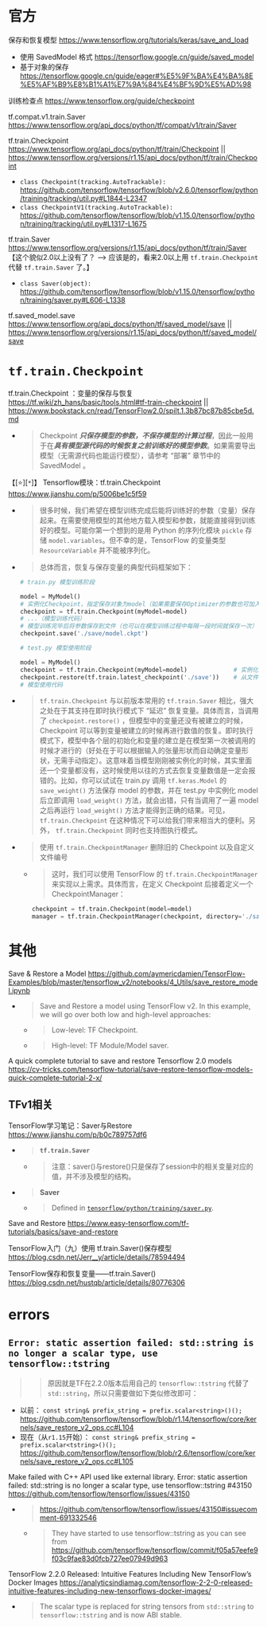
# 官方

保存和恢复模型 https://www.tensorflow.org/tutorials/keras/save_and_load
- 使用 SavedModel 格式 https://tensorflow.google.cn/guide/saved_model
- 基于对象的保存 https://tensorflow.google.cn/guide/eager#%E5%9F%BA%E4%BA%8E%E5%AF%B9%E8%B1%A1%E7%9A%84%E4%BF%9D%E5%AD%98

训练检查点 https://www.tensorflow.org/guide/checkpoint

tf.compat.v1.train.Saver https://www.tensorflow.org/api_docs/python/tf/compat/v1/train/Saver

tf.train.Checkpoint https://www.tensorflow.org/api_docs/python/tf/train/Checkpoint || https://www.tensorflow.org/versions/r1.15/api_docs/python/tf/train/Checkpoint
- `class Checkpoint(tracking.AutoTrackable):` https://github.com/tensorflow/tensorflow/blob/v2.6.0/tensorflow/python/training/tracking/util.py#L1844-L2347
- `class CheckpointV1(tracking.AutoTrackable):` https://github.com/tensorflow/tensorflow/blob/v1.15.0/tensorflow/python/training/tracking/util.py#L1317-L1675

tf.train.Saver https://www.tensorflow.org/versions/r1.15/api_docs/python/tf/train/Saver 【这个貌似2.0以上没有了？ --> 应该是的，看来2.0以上用 `tf.train.Checkpoint` 代替 `tf.train.Saver` 了。】
- `class Saver(object):` https://github.com/tensorflow/tensorflow/blob/v1.15.0/tensorflow/python/training/saver.py#L606-L1338

tf.saved_model.save https://www.tensorflow.org/api_docs/python/tf/saved_model/save || https://www.tensorflow.org/versions/r1.15/api_docs/python/tf/saved_model/save

# `tf.train.Checkpoint`

tf.train.Checkpoint ：变量的保存与恢复 https://tf.wiki/zh_hans/basic/tools.html#tf-train-checkpoint || https://www.bookstack.cn/read/TensorFlow2.0/spilt.1.3b87bc87b85cbe5d.md
- > Checkpoint ***只保存模型的参数，不保存模型的计算过程***，因此一般用于在***具有模型源代码的时候恢复之前训练好的模型参数***。如果需要导出模型（无需源代码也能运行模型），请参考 “部署” 章节中的 SavedModel 。

【[:star:][`*`]】 Tensorflow模块：tf.train.Checkpoint https://www.jianshu.com/p/5006be1c5f59
- > 很多时候，我们希望在模型训练完成后能将训练好的参数（变量）保存起来。在需要使用模型的其他地方载入模型和参数，就能直接得到训练好的模型。可能你第一个想到的是用 Python 的序列化模块 `pickle` 存储 `model.variables`。但不幸的是，TensorFlow 的变量类型 `ResourceVariable` 并不能被序列化。
- > 总体而言，恢复与保存变量的典型代码框架如下：
  ```py
  # train.py 模型训练阶段
  
  model = MyModel()
  # 实例化Checkpoint，指定保存对象为model（如果需要保存Optimizer的参数也可加入）
  checkpoint = tf.train.Checkpoint(myModel=model)
  # ...（模型训练代码）
  # 模型训练完毕后将参数保存到文件（也可以在模型训练过程中每隔一段时间就保存一次）
  checkpoint.save('./save/model.ckpt')
  ```
  ```py
  # test.py 模型使用阶段
  
  model = MyModel()
  checkpoint = tf.train.Checkpoint(myModel=model)             # 实例化Checkpoint，指定恢复对象为model
  checkpoint.restore(tf.train.latest_checkpoint('./save'))    # 从文件恢复模型参数
  # 模型使用代码
  ```
- > `tf.train.Checkpoint` 与以前版本常用的 `tf.train.Saver` 相比，强大之处在于其支持在即时执行模式下 “延迟” 恢复变量。具体而言，当调用了 `checkpoint.restore()` ，但模型中的变量还没有被建立的时候，Checkpoint 可以等到变量被建立的时候再进行数值的恢复。即时执行模式下，模型中各个层的初始化和变量的建立是在模型第一次被调用的时候才进行的（好处在于可以根据输入的张量形状而自动确定变量形状，无需手动指定）。这意味着当模型刚刚被实例化的时候，其实里面还一个变量都没有，这时候使用以往的方式去恢复变量数值是一定会报错的。比如，你可以试试在 train.py 调用 `tf.keras.Model` 的 `save_weight()` 方法保存 model 的参数，并在 test.py 中实例化 model 后立即调用 `load_weight()` 方法，就会出错，只有当调用了一遍 model 之后再运行 `load_weight()` 方法才能得到正确的结果。可见， `tf.train.Checkpoint` 在这种情况下可以给我们带来相当大的便利。另外， `tf.train.Checkpoint` 同时也支持图执行模式。
- > 使用 `tf.train.CheckpointManager` 删除旧的 Checkpoint 以及自定义文件编号
  * > 这时，我们可以使用 TensorFlow 的 `tf.train.CheckpointManager` 来实现以上需求。具体而言，在定义 Checkpoint 后接着定义一个 CheckpointManager：
    ```py
    checkpoint = tf.train.Checkpoint(model=model)
    manager = tf.train.CheckpointManager(checkpoint, directory='./save', checkpoint_name='model.ckpt', max_to_keep=k)
    ```

# 其他

Save & Restore a Model https://github.com/aymericdamien/TensorFlow-Examples/blob/master/tensorflow_v2/notebooks/4_Utils/save_restore_model.ipynb
- > Save and Restore a model using TensorFlow v2. In this example, we will go over both low and high-level approaches:
  * > Low-level: TF Checkpoint.
  * > High-level: TF Module/Model saver.

A quick complete tutorial to save and restore Tensorflow 2.0 models https://cv-tricks.com/tensorflow-tutorial/save-restore-tensorflow-models-quick-complete-tutorial-2-x/

## TFv1相关

TensorFlow学习笔记：Saver与Restore https://www.jianshu.com/p/b0c789757df6
- > **`tf.train.Saver`**
  * > 注意：saver()与restore()只是保存了session中的相关变量对应的值，并不涉及模型的结构。
- > **Saver**
  * > Defined in [`tensorflow/python/training/saver.py`](https://github.com/tensorflow/tensorflow/blob/r1.3/tensorflow/python/training/saver.py).

Save and Restore https://www.easy-tensorflow.com/tf-tutorials/basics/save-and-restore

TensorFlow入门（九）使用 tf.train.Saver()保存模型 https://blog.csdn.net/Jerr__y/article/details/78594494

TensorFlow保存和恢复变量——tf.train.Saver() https://blog.csdn.net/hustqb/article/details/80776306

# errors

## `Error: static assertion failed: std::string is no longer a scalar type, use tensorflow::tstring`
>> 原因就是TF在2.2.0版本后用自己的 `tensorflow::tstring` 代替了 `std::string`，所以只需要做如下类似修改即可：
- 以前： `const string& prefix_string = prefix.scalar<string>()();` https://github.com/tensorflow/tensorflow/blob/r1.14/tensorflow/core/kernels/save_restore_v2_ops.cc#L104
- 现在（从`r1.15`开始）： `const string& prefix_string = prefix.scalar<tstring>()();` https://github.com/tensorflow/tensorflow/blob/r2.6/tensorflow/core/kernels/save_restore_v2_ops.cc#L105

Make failed with C++ API used like external library. Error: static assertion failed: std::string is no longer a scalar type, use tensorflow::tstring #43150 https://github.com/tensorflow/tensorflow/issues/43150
- > https://github.com/tensorflow/tensorflow/issues/43150#issuecomment-691332546
  * > They have started to use tensorflow::tstring as you can see from https://github.com/tensorflow/tensorflow/commit/f05a57eefe9f03c9fae83d0fcb727ee07949d963

TensorFlow 2.2.0 Released: Intuitive Features Including New TensorFlow’s Docker Images https://analyticsindiamag.com/tensorflow-2-2-0-released-intuitive-features-including-new-tensorflows-docker-images/
- > The scalar type is replaced for string tensors from `std::string` to `tensorflow::tstring` and is now ABI stable.
